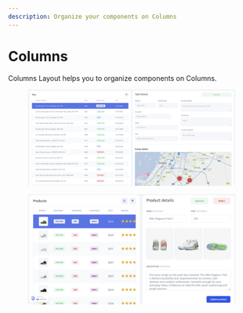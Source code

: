 ```yaml
---
description: Organize your components on Columns
---
```


# Columns

Columns Layout helps you to organize components on Columns.&#x20;

<figure><img src="../../../.gitbook/assets/image (38).png" alt=""><figcaption></figcaption></figure>

<figure><img src="../../../.gitbook/assets/image (2) (5) (1).png" alt=""><figcaption></figcaption></figure>
